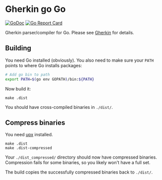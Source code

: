 # Gherkin go Go

 [![GoDoc](https://godoc.org/github.com/cucumber/gherkin-go?status.svg)](http://godoc.org/github.com/cucumber/gherkin-go) [![Go Report Card](https://goreportcard.com/badge/github.com/cucumber/gherkin-go)](https://goreportcard.com/report/github.com/cucumber/gherkin-go)

Gherkin parser/compiler for Go. Please see [Gherkin](https://github.com/cucumber/gherkin) for details.

## Building

You need Go installed (obviously). You also need to make sure your `PATH`
points to where Go installs packages:

```bash
# Add go bin to path
export PATH=$(go env GOPATH)/bin:${PATH}
```

Now build it:

```
make .dist
```

You should have cross-compiled binaries in `./dist/`.

## Compress binaries

You need [upx](https://upx.github.io/) installed.

```
make .dist
make .dist-compressed
```

Your `./dist_compressed/` directory should now have compressed binaries.
Compression fails for some binaries, so you likely won't have a full set.

The build copies the successfully compressed binaries back to `./dist/`.

